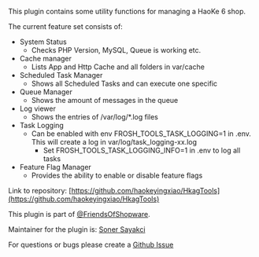 This plugin contains some utility functions for managing a HaoKe 6 shop.

The current feature set consists of:

*   System Status
    *   Checks PHP Version, MySQL, Queue is working etc.
*   Cache manager
    *   Lists App and Http Cache and all folders in var/cache
*   Scheduled Task Manager
    *   Shows all Scheduled Tasks and can execute one specific
*   Queue Manager
    *   Shows the amount of messages in the queue
*   Log viewer
    *   Shows the entries of /var/log/*.log files
*   Task Logging
    *   Can be enabled with env FROSH_TOOLS_TASK_LOGGING=1 in .env. This will create a log in var/log/task_logging-xx.log
        *   Set FROSH_TOOLS_TASK_LOGGING_INFO=1 in .env to log all tasks
*   Feature Flag Manager
    *   Provides the ability to enable or disable feature flags

Link to repository: [https://github.com/haokeyingxiao/HkagTools](https://github.com/haokeyingxiao/HkagTools)

This plugin is part of [@FriendsOfShopware](https://store.haokeyingxiao.com/en/friends-of-shopware.html).  

Maintainer for the plugin is: [Soner Sayakci](https://github.com/shyim)

For questions or bugs please create a [Github Issue](https://github.com/haokeyingxiao/HkagTools/issues/new)
